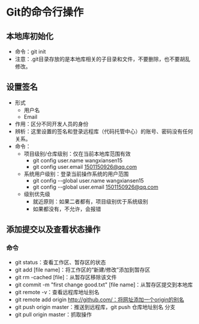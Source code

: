 # Git的命令行操作

## 本地库初始化

* 命令：git init
* 注意：.git目录存放的是本地库相关的子目录和文件，不要删除，也不要胡乱修改。

## 设置签名

* 形式
  * 用户名
  * Email
* 作用：区分不同开发人员的身份
* 辨析：这里设置的签名和登录远程库（代码托管中心）的账号、密码没有任何关系。
* 命令：
  * 项目级别/仓库级别：仅在当前本地库范围有效
    * git config user.name wangxiansen15
    * git config user.email 1501150926@qq.com
  * 系统用户级别：登录当前操作系统的用户范围
    * git config --global user.name wangxiansen15
    * git config --global user.email 1501150926@qq.com
  * 级别优先级
    * 就近原则：如果二者都有，项目级别优于系统级别
    * 如果都没有，不允许，会报错

## 添加提交以及查看状态操作

### 命令

* git status：查看工作区、暂存区的状态
* git add [file name]：将工作区的“新建/修改”添加到暂存区
* git rm -cached [file]：从暂存区移除该文件
* git commit -m "first change good.txt" [file name]：从暂存区提交到本地库
* git remote -v：查看远程库地址别名
* git remote add origin http://github.com/：将网址添加一个origin的别名
* git push origin master：推送到远程库，git push 仓库地址别名 分支
* git pull origin master：抓取操作